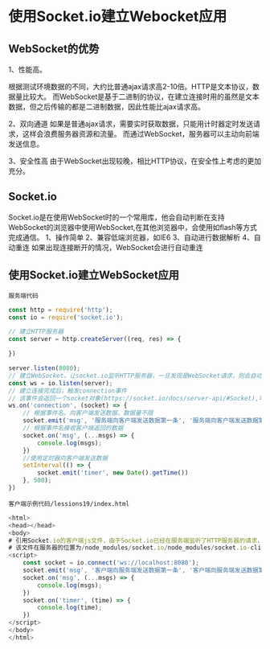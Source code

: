 # 使用Socket.io建立Webocket应用

## WebSocket的优势
1、性能高。

根据测试环境数据的不同，大约比普通ajax请求高2-10倍。HTTP是文本协议，数据量比较大。
而WebSocket是基于二进制的协议，在建立连接时用的虽然是文本数据，但之后传输的都是二进制数据，因此性能比ajax请求高。

2、双向通道
如果是普通ajax请求，需要实时获取数据，只能用计时器定时发送请求，这样会浪费服务器资源和流量。
而通过WebSocket，服务器可以主动向前端发送信息。

3、安全性高
由于WebSocket出现较晚，相比HTTP协议，在安全性上考虑的更加充分。

## Socket.io
Socket.io是在使用WebSocket时的一个常用库，他会自动判断在支持WebSocket的浏览器中使用WebSocket,在其他浏览器中，会使用如flash等方式完成通信。
1、操作简单
2、兼容低端浏览器，如IE6
3、自动进行数据解析
4、自动重连 如果出现连接断开的情况，WebSocket会进行自动重连

## 使用Socket.io建立WebSocket应用

`服务端代码`
```js
const http = require('http');
const io = require('socket.io');

// 建立HTTP服务器
const server = http.createServer((req, res) => {

})

server.listen(8080);
// 建立WebSocket，让socket.io监听HTTP服务器，一旦发现是WebSocket请求，则会自动进行处理。
const ws = io.listen(server);
// 建立连接完成后，触发connection事件
// 该事件会返回一个socket对象(https://socket.io/docs/server-api/#Socket),可以利用socket对象进行发送、接收数据操作。
ws.on('connection', (socket) => {
	// 根据事件名，向客户端发送数据，数据量不限
	socket.emit('msg', '服务端向客户端发送数据第一条', '服务端向客户端发送数据第二条');
	// 根据事件名接收客户端返回的数据
	socket.on('msg', (...msgs) => {
		console.log(msgs);
	})
	//使用定时器向客户端发送数据
	setInterval(() => {
		socket.emit('timer', new Date().getTime())
	}, 500);
})
```

`客户端示例代码/lessions19/index.html`
```js
<html>
<head></head>
<body>
# 引用Socket.io的客户端js文件，由于Socket.io已经在服务端监听了HTTP服务器的请求，一旦收到对该文件的请求，则会自动返回该文件，不需要开发人员配置
# 该文件在服务器的位置为/node_modules/socket.io/node_modules/socket.io-client/dist/socket.io.js
<script>
	const socket = io.connect('ws://localhost:8080');
	socket.emit('msg', '客户端向服务端发送数据第一条', '客户端向服务端发送数据第二条')
	socket.on('msg', (...msgs) => {
		console.log(msgs);
	})
	socket.on('timer', (time) => {
		console.log(time);
	})
</script>
</body>
</html>
```
